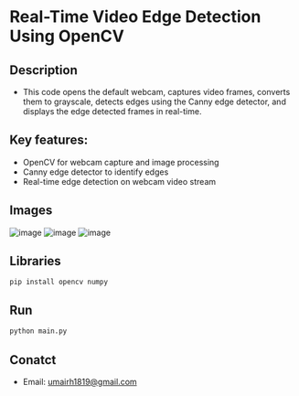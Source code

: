 # Real-Time Video Edge Detection Using OpenCV

## Description
- This code opens the default webcam, captures video frames, converts them to grayscale, detects edges using the Canny edge detector, and displays the edge 
  detected frames in real-time.

## Key features:

- OpenCV for webcam capture and image processing
- Canny edge detector to identify edges
- Real-time edge detection on webcam video stream

## Images

![image](https://www.dropbox.com/s/gvhfkk8qzzxyq9s/11.png?raw=1)
![image](https://www.dropbox.com/s/700areuoochvu2s/22.png?dl=0)
![image](https://www.dropbox.com/s/0rgil75qp7ildw7/33.png?dl=0)


## Libraries

``` bask
pip install opencv numpy
```

## Run

```bash
python main.py
```
## Conatct
- Email: umairh1819@gmail.com

